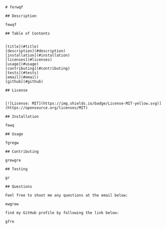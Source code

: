 
    
    # ferwqf

    ## Description

    fewqf

    ## Table of Contents
    
    
	[title](#title)
	[description](#description)
	[installation](#installation)
	[licenses](#licenses)
	[usage](#usage)
	[contributing](#contributing)
	[tests](#tests)
	[email](#email)
	[github](#github)

    ## License 
    
    
	[![License: MIT](https://img.shields.io/badge/License-MIT-yellow.svg)](https://opensource.org/licenses/MIT)

    ## Installation

    fewq

    ## Usage 
    
    fgregw

    ## Contributing

    grewgre

    ## Testing

    gr

    ## Questions

    Feel free to shoot me any questions at the email below:

    ewgrew

    find my GitHub profile by following the link below:

    gfre